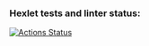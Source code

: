 ### Hexlet tests and linter status:
[![Actions Status](https://github.com/zhedevops/php-oop-project-60/actions/workflows/hexlet-check.yml/badge.svg)](https://github.com/zhedevops/php-oop-project-60/actions)